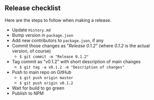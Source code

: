## Release checklist

Here are the steps to follow when making a release.

* Update `History.md`
* Bump version in `package.json`
* Add new contributors to `package.json`, if any
* Commit those changes as "*Release 0.1.2*" (where *0.1.2* is the actual version, of course)
  * `$ git commit -m "Release 0.1.2"`
* Tag commit as "v0.1.2" with short description of main changes
  * `$ git tag -a v0.1.2 -m "Description of changes"`
* Push to main repo on GitHub
  * `$ git push origin master`
  * `$ git push origin v0.1.2`
* Wait for build to go green
* Publish to NPM
